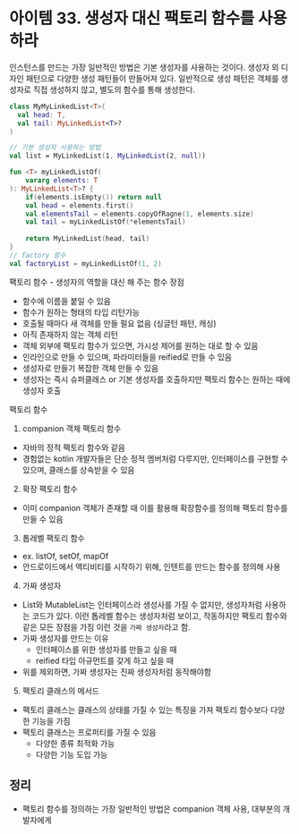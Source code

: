 # 아이템 33. 생성자 대신 팩토리 함수를 사용하라

인스턴스를 만드는 가장 일반적인 방법은 기본 생성자를 사용하는 것이다.
생성자 외 디자인 패턴으로 다양한 생성 패턴들이 만들어져 있다.
일반적으로 생성 패턴은 객체를 생성자로 직접 생성하지 않고, 별도의 함수를 통해 생성한다.

```kotlin
class MyMyLinkedList<T>(
  val head: T,
  val tail: MyLinkedList<T>?
)

// 기본 생성자 사용하는 방법
val list = MyLinkedList(1, MyLinkedList(2, null))

fun <T> myLinkedListOf(
    vararg elements: T
): MyLinkedList<T>? {
    if(elements.isEmpty()) return null
    val head = elements.first()
    val elementsTail = elements.copyOfRagne(1, elements.size)
    val tail = myLinkedListOf(*elementsTail)
    
    return MyLinkedList(head, tail)
}
// factory 함수
val factoryList = myLinkedListOf(1, 2)
```

팩토리 함수 - 생성자의 역할을 대신 해 주는 함수
장점
- 함수에 이름을 붙일 수 있음
- 함수가 원하는 형태의 타입 리턴가능
- 호출될 때마다 새 객체를 만들 필요 없음 (싱글턴 패턴, 캐싱)
- 아직 존재하지 않는 객체 리턴
- 객체 외부에 팩토리 함수가 있으면, 가시성 제어를 원하는 대로 할 수 있음
- 인라인으로 만들 수 있으며, 파라미터들을 reified로 만들 수 있음
- 생성자로 만들기 복잡한 객체 만들 수 있음
- 생성자는 즉시 슈퍼클래스 or 기본 생성자를 호출하지만 팩토리 함수는 원하는 때에 생성자 호출

팩토리 함수
1. companion 객체 팩토리 함수
  - 자바의 정적 팩토리 함수와 같음
  - 경험없는 kotlin 개발자들은 단순 정적 멤버처럼 다루지만, 인터페이스를 구현할 수 있으며, 클래스를 상속받을 수 있음
2. 확장 팩토리 함수
  - 이미 companion 객체가 존재할 때 이를 활용해 확장함수를 정의해 팩토리 함수를 만들 수 있음
3. 톱레벨 팩토리 함수
  - ex. listOf, setOf, mapOf
  - 안드로이드에서 액티비티를 시작하기 위해, 인텐트를 만드는 함수를 정의해 사용
4. 가짜 생성자
  - List와 MutableList는 인터페이스라 생성사를 가질 수 없지만, 생성자처럼 사용하는 코드가 있다.
    이런 톱레벨 함수는 생성자처럼 보이고, 작동하지만 팩토리 함수와 같은 모든 장점을 가짐 이런 것을 `가짜 생성자`라고 함.
  - 가짜 생성자를 만드는 이유 
    - 인터페이스를 위한 생성자를 만들고 싶을 때
    - reified 타입 아규먼트를 갖게 하고 싶을 때
  - 위를 제외하면, 가짜 생성자는 진짜 생성자처럼 동작해야함
5. 팩토리 클래스의 메서드
  - 팩토리 클래스는 클래스의 상태를 가질 수 있는 특징을 가져 팩토리 함수보다 다양한 기능을 가짐
  - 팩토리 클래스는 프로퍼티를 가질 수 있음 
    - 다양한 종류 최적화 가능
    - 다양한 기능 도입 가능

## 정리
- 팩토리 함수를 정의하는 가장 일반적인 방법은 companion 객체 사용, 대부분의 개발자에게 
